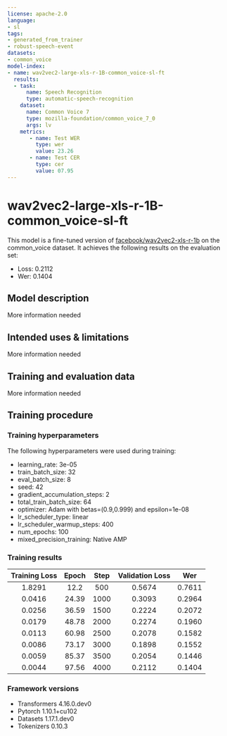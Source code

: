```yaml
---
license: apache-2.0
language:
- sl
tags:
- generated_from_trainer
- robust-speech-event
datasets:
- common_voice
model-index:
- name: wav2vec2-large-xls-r-1B-common_voice-sl-ft
  results:
  - task: 
      name: Speech Recognition
      type: automatic-speech-recognition
    dataset:
      name: Common Voice 7
      type: mozilla-foundation/common_voice_7_0
      args: lv
    metrics:
       - name: Test WER
         type: wer
         value: 23.26
       - name: Test CER
         type: cer
         value: 07.95  
---
```


<!-- This model card has been generated automatically according to the information the Trainer had access to. You
should probably proofread and complete it, then remove this comment. -->

# wav2vec2-large-xls-r-1B-common_voice-sl-ft

This model is a fine-tuned version of [facebook/wav2vec2-xls-r-1b](https://huggingface.co/facebook/wav2vec2-xls-r-1b) on the common_voice dataset.
It achieves the following results on the evaluation set:
- Loss: 0.2112
- Wer: 0.1404

## Model description

More information needed

## Intended uses & limitations

More information needed

## Training and evaluation data

More information needed

## Training procedure

### Training hyperparameters

The following hyperparameters were used during training:
- learning_rate: 3e-05
- train_batch_size: 32
- eval_batch_size: 8
- seed: 42
- gradient_accumulation_steps: 2
- total_train_batch_size: 64
- optimizer: Adam with betas=(0.9,0.999) and epsilon=1e-08
- lr_scheduler_type: linear
- lr_scheduler_warmup_steps: 400
- num_epochs: 100
- mixed_precision_training: Native AMP

### Training results

| Training Loss | Epoch | Step | Validation Loss | Wer    |
|:-------------:|:-----:|:----:|:---------------:|:------:|
| 1.8291        | 12.2  | 500  | 0.5674          | 0.7611 |
| 0.0416        | 24.39 | 1000 | 0.3093          | 0.2964 |
| 0.0256        | 36.59 | 1500 | 0.2224          | 0.2072 |
| 0.0179        | 48.78 | 2000 | 0.2274          | 0.1960 |
| 0.0113        | 60.98 | 2500 | 0.2078          | 0.1582 |
| 0.0086        | 73.17 | 3000 | 0.1898          | 0.1552 |
| 0.0059        | 85.37 | 3500 | 0.2054          | 0.1446 |
| 0.0044        | 97.56 | 4000 | 0.2112          | 0.1404 |


### Framework versions

- Transformers 4.16.0.dev0
- Pytorch 1.10.1+cu102
- Datasets 1.17.1.dev0
- Tokenizers 0.10.3
